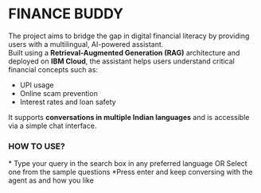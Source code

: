 <h1>FINANCE BUDDY </h1>

The project aims to bridge the gap in digital financial literacy by providing users with a multilingual, AI-powered assistant. 
<br>Built using a **Retrieval-Augmented Generation (RAG)** architecture and deployed on **IBM Cloud**, the assistant helps users understand critical financial concepts such as:<br>

- UPI usage  
- Online scam prevention  
- Interest rates and loan safety

It supports **conversations in multiple Indian languages** and is accessible via a simple chat interface.

<h3> HOW TO USE?</h3>
* Type your query in the search box in any preferred language OR Select one from the sample questions
*Press enter and keep conversing with the agent as and how you like
